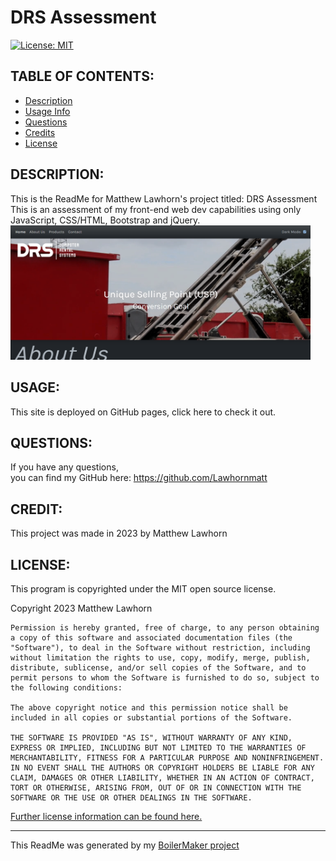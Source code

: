# DRS Assessment  
  [![License: MIT](https://img.shields.io/badge/License-MIT-yellow.svg)](https://opensource.org/licenses/MIT)  

## TABLE OF CONTENTS:

* [Description](#description)  
* [Usage Info](#usage)  
* [Questions](#questions)  
* [Credits](#credit)  
* [License](#license)  


## DESCRIPTION:

This is the ReadMe for Matthew Lawhorn's project titled: DRS Assessment  
This is an assessment of my front-end web dev capabilities using only JavaScript, CSS/HTML, Bootstrap and jQuery.  
<img src='assets/images/finishedscrnsht.png' style='max-width: 50vw' alt='A screenshot of the splash screen'/>  

## USAGE:

This site is deployed on GitHub pages, click here to check it out.

## QUESTIONS:

If you have any questions,  
you can find my GitHub here: https://github.com/Lawhornmatt

## CREDIT:

This project was made in 2023 by Matthew Lawhorn

## LICENSE:

This program is copyrighted under the MIT open source license.

Copyright 2023 Matthew Lawhorn

    Permission is hereby granted, free of charge, to any person obtaining a copy of this software and associated documentation files (the "Software"), to deal in the Software without restriction, including without limitation the rights to use, copy, modify, merge, publish, distribute, sublicense, and/or sell copies of the Software, and to permit persons to whom the Software is furnished to do so, subject to the following conditions:
    
    The above copyright notice and this permission notice shall be included in all copies or substantial portions of the Software.
    
    THE SOFTWARE IS PROVIDED "AS IS", WITHOUT WARRANTY OF ANY KIND, EXPRESS OR IMPLIED, INCLUDING BUT NOT LIMITED TO THE WARRANTIES OF MERCHANTABILITY, FITNESS FOR A PARTICULAR PURPOSE AND NONINFRINGEMENT. IN NO EVENT SHALL THE AUTHORS OR COPYRIGHT HOLDERS BE LIABLE FOR ANY CLAIM, DAMAGES OR OTHER LIABILITY, WHETHER IN AN ACTION OF CONTRACT, TORT OR OTHERWISE, ARISING FROM, OUT OF OR IN CONNECTION WITH THE SOFTWARE OR THE USE OR OTHER DEALINGS IN THE SOFTWARE.

[Further license information can be found here.](https://opensource.org/licenses/MIT)  
-- --  
This ReadMe was generated by my [BoilerMaker project](https://github.com/Lawhornmatt/BoilerMaker)  
